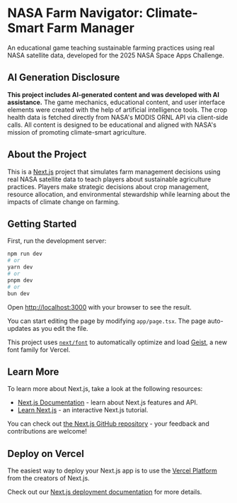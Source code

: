 # NASA Farm Navigator: Climate-Smart Farm Manager

An educational game teaching sustainable farming practices using real NASA satellite data, developed for the 2025 NASA Space Apps Challenge.

## AI Generation Disclosure

**This project includes AI-generated content and was developed with AI assistance.** The game mechanics, educational content, and user interface elements were created with the help of artificial intelligence tools. The crop health data is fetched directly from NASA's MODIS ORNL API via client-side calls. All content is designed to be educational and aligned with NASA's mission of promoting climate-smart agriculture.

## About the Project

This is a [Next.js](https://nextjs.org) project that simulates farm management decisions using real NASA satellite data to teach players about sustainable agriculture practices. Players make strategic decisions about crop management, resource allocation, and environmental stewardship while learning about the impacts of climate change on farming.

## Getting Started

First, run the development server:

```bash
npm run dev
# or
yarn dev
# or
pnpm dev
# or
bun dev
```

Open [http://localhost:3000](http://localhost:3000) with your browser to see the result.

You can start editing the page by modifying `app/page.tsx`. The page auto-updates as you edit the file.

This project uses [`next/font`](https://nextjs.org/docs/app/building-your-application/optimizing/fonts) to automatically optimize and load [Geist](https://vercel.com/font), a new font family for Vercel.

## Learn More

To learn more about Next.js, take a look at the following resources:

- [Next.js Documentation](https://nextjs.org/docs) - learn about Next.js features and API.
- [Learn Next.js](https://nextjs.org/learn) - an interactive Next.js tutorial.

You can check out [the Next.js GitHub repository](https://github.com/vercel/next.js) - your feedback and contributions are welcome!

## Deploy on Vercel

The easiest way to deploy your Next.js app is to use the [Vercel Platform](https://vercel.com/new?utm_medium=default-template&filter=next.js&utm_source=create-next-app&utm_campaign=create-next-app-readme) from the creators of Next.js.

Check out our [Next.js deployment documentation](https://nextjs.org/docs/app/building-your-application/deploying) for more details.
